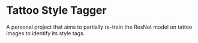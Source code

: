 # Tattoo Style Tagger

A personal project that aims to partially re-train the ResNet model on tattoo images to identify its style tags.
